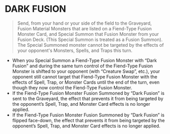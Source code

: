 
# DARK FUSION  
> Send, from your hand or your side of the field to the Graveyard, Fusion Material Monsters that are listed on a Fiend-Type Fusion Monster Card, and Special Summon that Fusion Monster from your Fusion Deck. (This Special Summon is treated as a Fusion Summon). The Special Summoned monster cannot be targeted by the effects of your opponent's Monsters, Spells, and Traps this turn.

*   When you Special Summon a Fiend-Type Fusion Monster with “Dark Fusion” and during the same turn control of the Fiend-Type Fusion Monster is shifted to your opponent (with “Creature Swap”, etc.), your opponent still cannot target that Fiend-Type Fusion Monster with the effects of Spell, Trap, or Monster Cards until the end of the turn, even though they now control the Fiend-Type Fusion Monster.
*   If the Fiend-Type Fusion Monster Fusion Summoned by “Dark Fusion” is sent to the Graveyard, the effect that prevents it from being targeted by the opponent’s Spell, Trap, and Monster Card effects is no longer applied.
*   If the Fiend-Type Fusion Monster Fusion Summoned by “Dark Fusion” is flipped face-down, the effect that prevents it from being targeted by the opponent’s Spell, Trap, and Monster Card effects is no longer applied.

  